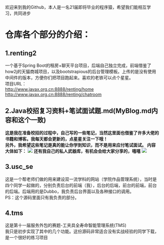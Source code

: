 欢迎来到我的Github，本人是一名21届即将毕业的程序猿，希望我们能相互学习，共同进步
# 仓库各个部分的介绍：
## 1.renting2
一个基于Spring Boot的租房+聊天平台项目，后端自己独立完成，前端借鉴了how2j的天猫商城项目，以及bootstrapious的后台管理模板。上传的是没有使用中间件的版本，方便你们把项目跑起来。喜欢的老铁可以点个星星。  
项目URL：  
http://www.javax.org.cn:8888/renting/home  
http://www.javax.org.cn:8888/renting/chatroom

## 2.Java校招复习资料+笔试面试题.md(MyBlog.md内容和这个一致)
**这是我在准备校招的过程中，自己写的一些笔记，当然这里面也借鉴了许多大佬的书籍和博客。我每天都会更新的，点星星关注一下哦！  
另外，我希望这些笔记是真的能让你学到知识，而不是用来应付笔试面试。
内容大体如下：**
![](http://116.62.79.166:8080/github/youdao1.jpg)
**还有我自己的私人武器库，有机会会给大家分享的，嘻嘻**
![](http://116.62.79.166:8080/github/youdao2.jpg)

## 3.usc_se
这是一个帮老师们做的用来建设双一流学科的网站（学院作品管理系统），当时是四个同学一起做的，分别负责后台的前端（我），后台的后端，前台的前端，前台的后端。后端用的是Dubbo，我负责后台界面以及各种接口的调用。  
PS：这个源码里面只有我负责的部分。

## 4.tms
这是第十一届服务外包的赛题-工夹具全寿命智能管理系统(TMS)  
我只是初步实现了其中的几个功能。这份源码非常适合没有实战经验的同学下载，是一个很好的练习项目

